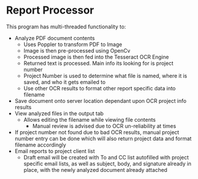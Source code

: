 # Report Processor
This program has multi-threaded functionality to:
- Analyze PDF document contents
  - Uses Poppler to transform PDF to Image
  - Image is then pre-processed using OpenCv
  - Processed image is then fed into the Tesseract OCR Engine
  - Returned text is processed. Main info its looking for is project number
  - Project Number is used to determine what file is named, where it is saved, and who it gets emailed to
  - Use other OCR results to format other report specific data into filename
- Save document onto server location dependant upon OCR project info results
- View analyzed files in the output tab
  - Allows editing the filename while viewing file contents
    - Manual review is advised due to OCR un-reliability at times
- If project number not found due to bad OCR results, manual project number entry can be done which will also return project data and format filename accordingly
- Email reports to project client list
  - Draft email will be created with To and CC list autofilled with project specific email lists, as well as subject, body, and signature already in place, with the newly analyzed document already attached
